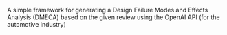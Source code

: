 A simple framework for generating a Design Failure Modes and Effects  Analysis (DMECA) based on the given review using the OpenAI API (for the automotive industry)
